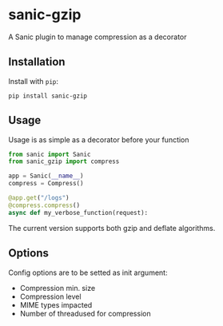 # sanic-gzip
A Sanic plugin to manage compression as a decorator

## Installation

Install with `pip`:

`pip install sanic-gzip`

## Usage

Usage is as simple as a decorator before your function

```python
from sanic import Sanic
from sanic_gzip import compress

app = Sanic(__name__)
compress = Compress()

@app.get("/logs")
@compress.compress()
async def my_verbose_function(request):
```

The current version supports both gzip and deflate algorithms.

## Options

Config options are to be setted as init argument:

* Compression min. size
* Compression level
* MIME types impacted
* Number of threadused for compression

